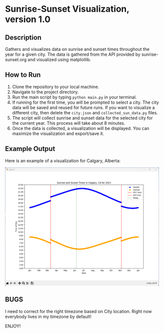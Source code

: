 # Sunrise-Sunset Visualization, version 1.0

## Description

Gathers and visualizes data on sunrise and sunset times throughout the year for a given city. The data is gathered from the API provided by sunrise-sunset.org and visualized using matplotlib.

## How to Run

1. Clone the repository to your local machine.
2. Navigate to the project directory.
3. Run the main script by typing `python main.py` in your terminal.
4. If running for the first time, you will be prompted to select a city. The city data will be saved and reused for future runs. If you want to visualize a different city, then delete the `city.json` and `collected_sun_data.py` files.
5. The script will collect sunrise and sunset data for the selected city for the current year. This process will take about 8 minutes.
6. Once the data is collected, a visualization will be displayed. You can maximize the visualization and export/save it.

## Example Output

Here is an example of a visualization for Calgary, Alberta:

![Calgary Sunrise-Sunset Visualization](utilities/Calgary-AB-2023.png)

## BUGS

I need to correct for the right timezone based on City location. Right now everybody lives in my timezone by default! 

ENJOY!
